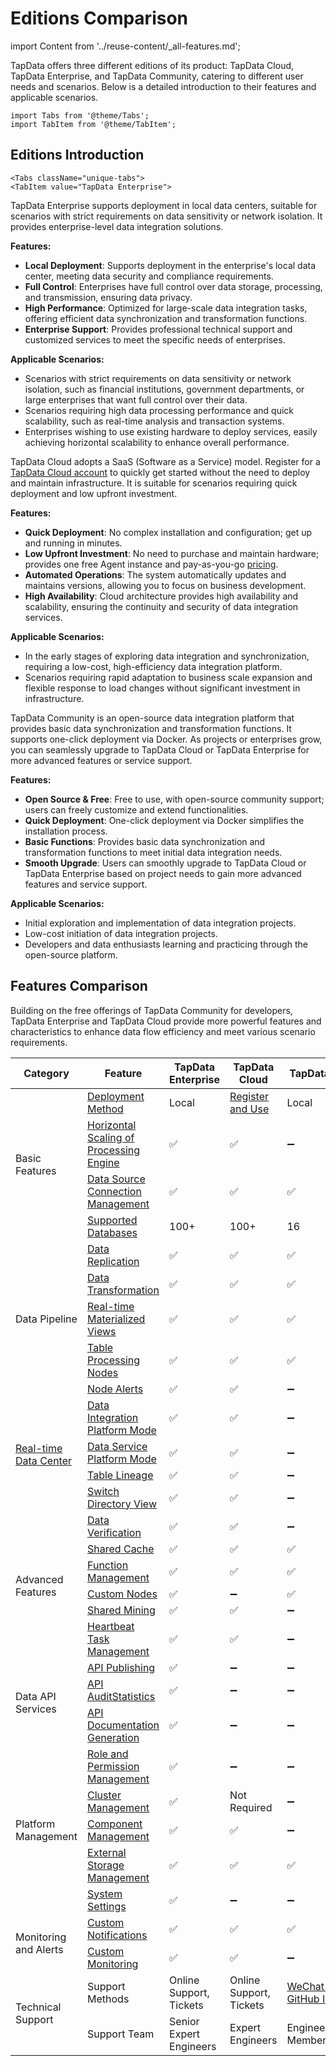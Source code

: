 # Editions Comparison
import Content from '../reuse-content/_all-features.md';

<Content />

TapData offers three different editions of its product: TapData Cloud, TapData Enterprise, and TapData Community, catering to different user needs and scenarios. Below is a detailed introduction to their features and applicable scenarios.

```mdx-code-block
import Tabs from '@theme/Tabs';
import TabItem from '@theme/TabItem';
```

## Editions Introduction

```mdx-code-block
<Tabs className="unique-tabs">
<TabItem value="TapData Enterprise">
```

TapData Enterprise supports deployment in local data centers, suitable for scenarios with strict requirements on data sensitivity or network isolation. It provides enterprise-level data integration solutions.

**Features:**

- **Local Deployment**: Supports deployment in the enterprise's local data center, meeting data security and compliance requirements.
- **Full Control**: Enterprises have full control over data storage, processing, and transmission, ensuring data privacy.
- **High Performance**: Optimized for large-scale data integration tasks, offering efficient data synchronization and transformation functions.
- **Enterprise Support**: Provides professional technical support and customized services to meet the specific needs of enterprises.

**Applicable Scenarios:**

- Scenarios with strict requirements on data sensitivity or network isolation, such as financial institutions, government departments, or large enterprises that want full control over their data.
- Scenarios requiring high data processing performance and quick scalability, such as real-time analysis and transaction systems.
- Enterprises wishing to use existing hardware to deploy services, easily achieving horizontal scalability to enhance overall performance.

</TabItem>

<TabItem value=" TapData Cloud">

TapData Cloud adopts a SaaS (Software as a Service) model. Register for a [TapData Cloud account](https://cloud.tapdata.net/console/v3/) to quickly get started without the need to deploy and maintain infrastructure. It is suitable for scenarios requiring quick deployment and low upfront investment.

**Features:**

- **Quick Deployment**: No complex installation and configuration; get up and running in minutes.
- **Low Upfront Investment**: No need to purchase and maintain hardware; provides one free Agent instance and pay-as-you-go [pricing](../billing/billing-overview.md).
- **Automated Operations**: The system automatically updates and maintains versions, allowing you to focus on business development.
- **High Availability**: Cloud architecture provides high availability and scalability, ensuring the continuity and security of data integration services.

**Applicable Scenarios:**

- In the early stages of exploring data integration and synchronization, requiring a low-cost, high-efficiency data integration platform.
- Scenarios requiring rapid adaptation to business scale expansion and flexible response to load changes without significant investment in infrastructure.

</TabItem>

<TabItem value=" TapData Community">

TapData Community is an open-source data integration platform that provides basic data synchronization and transformation functions. It supports one-click deployment via Docker. As projects or enterprises grow, you can seamlessly upgrade to TapData Cloud or TapData Enterprise for more advanced features or service support.

**Features:**

- **Open Source & Free**: Free to use, with open-source community support; users can freely customize and extend functionalities.
- **Quick Deployment**: One-click deployment via Docker simplifies the installation process.
- **Basic Functions**: Provides basic data synchronization and transformation functions to meet initial data integration needs.
- **Smooth Upgrade**: Users can smoothly upgrade to TapData Cloud or TapData Enterprise based on project needs to gain more advanced features and service support.

**Applicable Scenarios:**

- Initial exploration and implementation of data integration projects.
- Low-cost initiation of data integration projects.
- Developers and data enthusiasts learning and practicing through the open-source platform.

</TabItem>

</Tabs>

## Features Comparison

Building on the free offerings of TapData Community for developers, TapData Enterprise and TapData Cloud provide more powerful features and characteristics to enhance data flow efficiency and meet various scenario requirements.

<table><thead>
  <tr>
    <th>Category</th>
    <th>Feature</th>
    <th>TapData Enterprise</th>
    <th>TapData Cloud</th>
    <th>TapData Community</th>
  </tr></thead>
<tbody>
  <tr>
    <td rowspan="4">Basic Features</td>
    <td><a href="../quick-start/install">Deployment Method</a></td>
    <td>Local</td>
    <td><a href="https://cloud.tapdata.net/console/v3/">Register and Use</a></td>
    <td>Local</td>
  </tr>
  <tr>
    <td><a href="../administration/production-deploy/install-tapdata-ha">Horizontal Scaling of Processing Engine</a></td>
    <td>✅</td>
    <td>✅</td>
    <td>➖</td>
  </tr>
  <tr>
    <td><a href="../prerequisites">Data Source Connection Management</a></td>
    <td>✅</td>
    <td>✅</td>
    <td>✅</td>
  </tr>
<tr>
  <td><a href="../prerequisites/supported-databases">Supported Databases</a></td>
  <td><span style={{ color: 'blue' }}>100+</span></td>
  <td><span style={{ color: 'blue' }}>100+</span></td>
  <td><span style={{ color: 'grey' }}>16</span></td>
</tr>
  <tr>
    <td rowspan="5">Data Pipeline</td>
    <td><a href="../user-guide/copy-data">Data Replication</a></td>
    <td>✅</td>
    <td>✅</td>
    <td>✅</td>
  </tr>
  <tr>
    <td><a href="../user-guide/data-development">Data Transformation</a></td>
    <td>✅</td>
    <td>✅</td>
    <td>✅</td>
  </tr>
  <tr>
    <td><a href="user-guide/data-development/create-materialized-view">Real-time Materialized Views</a></td>
    <td>✅</td>
    <td>✅</td>
    <td>✅</td>
  </tr>
  <tr>
    <td><a href="../user-guide/data-development/process-node">Table Processing Nodes</a></td>
    <td>✅</td>
    <td>✅</td>
    <td>✅</td>
  </tr>
  <tr>
    <td><a href="../user-guide/copy-data/create-task#310-table-model">Node Alerts</a></td>
    <td>✅</td>
    <td>✅</td>
    <td>➖</td>
  </tr>
  <tr>
    <td rowspan="4"><a href="../user-guide/real-time-data-hub">Real-time Data Center</a></td>
    <td><a href="../user-guide/real-time-data-hub/etl-mode">Data Integration Platform Mode</a></td>
    <td>✅</td>
    <td>✅</td>
    <td>➖</td>
  </tr>
  <tr>
    <td><a href="../user-guide/real-time-data-hub/daas-mode">Data Service Platform Mode</a></td>
    <td>✅</td>
    <td>✅</td>
    <td>➖</td>
  </tr>
  <tr>
    <td><a href="../user-guide/real-time-data-hub/daas-mode/daas-mode-dashboard">Table Lineage</a></td>
    <td>✅</td>
    <td>✅</td>
    <td>➖</td>
  </tr>
  <tr>
    <td><a href="../user-guide/real-time-data-hub/daas-mode/daas-mode-dashboard">Switch Directory View</a></td>
    <td>✅</td>
    <td>✅</td>
    <td>➖</td>
  </tr>
  <tr>
    <td rowspan="6">Advanced Features</td>
    <td><a href="../user-guide/verify-data">Data Verification</a></td>
    <td>✅</td>
    <td>✅</td>
    <td>➖</td>
  </tr>
  <tr>
    <td><a href="../user-guide/advanced-settings/share-cache">Shared Cache</a></td>
    <td>✅</td>
    <td>✅</td>
    <td>✅</td>
  </tr>
  <tr>
    <td><a href="../user-guide/advanced-settings/manage-function">Function Management</a></td>
    <td>✅</td>
    <td>✅</td>
    <td>✅</td>
  </tr>
  <tr>
    <td><a href="../user-guide/advanced-settings/custom-node">Custom Nodes</a></td>
    <td>✅</td>
    <td>➖</td>
    <td>✅</td>
  </tr>
  <tr>
    <td><a href="../user-guide/advanced-settings/share-mining">Shared Mining</a></td>
    <td>✅</td>
    <td>✅</td>
    <td>➖</td>
  </tr>
  <tr>
    <td><a href="../case-practices/best-practice/heart-beat-task">Heartbeat Task Management</a></td>
    <td>✅</td>
    <td>✅</td>
    <td>➖</td>
  </tr>
  <tr>
  <td rowspan="3">Data API Services</td>
  <td><a href="../user-guide/data-service/create-api-service">API Publishing</a></td>
  <td>✅</td>
  <td>➖</td>
  <td>➖</td>
  </tr>
  <tr>
  <td><a href="../user-guide/data-service/audit-api">API Audit</a><a href="../user-guide/data-service/monitor-api-request">Statistics</a></td>
  <td>✅</td>
  <td>➖</td>
  <td>➖</td>
  </tr>
  <tr>
  <td><a href="../user-guide/data-service/create-api-service#release330-export-api">API Documentation Generation</a></td>
  <td>✅</td>
  <td>➖</td>
  <td>➖</td>
  </tr>
  <tr>
  <td rowspan="5">Platform Management</td>
  <td><a href="../user-guide/manage-system/manage-role">Role and Permission Management</a></td>
  <td>✅</td>
  <td>➖</td>
  <td>➖</td>
  </tr>
  <tr>
  <td><a href="../user-guide/manage-system/manage-cluster">Cluster Management</a></td>
  <td>✅</td>
  <td>Not Required</td>
  <td>➖</td>
  </tr>
  <tr>
  <td><a href="../user-guide/manage-system/manage-cluster">Component Management</a></td>
  <td>✅</td>
  <td>✅</td>
  <td>➖</td>
  </tr>
  <tr>
  <td><a href="../user-guide/advanced-settings/manage-external-storage">External Storage Management</a></td>
  <td>✅</td>
  <td>✅</td>
  <td>✅</td>
  </tr>
  <tr>
  <td><a href="../user-guide/other-settings/system-settings">System Settings</a></td>
  <td>✅</td>
  <td>➖</td>
  <td>➖</td>
  </tr>
  <tr>
  <td rowspan="2">Monitoring and Alerts</td>
  <td><a href="../user-guide/other-settings/notification">Custom Notifications</a></td>
  <td>✅</td>
  <td>✅</td>
  <td>✅</td>
  </tr>
  <tr>
  <td><a href="../user-guide/other-settings/notification">Custom Monitoring</a></td>
  <td>✅</td>
  <td>✅</td>
  <td>➖</td>
  </tr>
  <tr>
  <td rowspan="2">Technical Support</td>
  <td>Support Methods</td>
  <td>Online Support, Tickets</td>
  <td>Online Support, Tickets</td>
  <td><a href="https://20778419.s21i.faiusr.com/4/2/ABUIABAEGAAg-JPfhwYonMrzlwEwZDhk.png">WeChat Group</a>, <a href="https://join.slack.com/t/tapdatacommunity/shared_invite/zt-1biraoxpf-NRTsap0YLlAp99PHIVC9eA">Slack</a>, <a href="https://github.com/tapdata/tapdata/issues">GitHub Issues</a></td>
  </tr>
  <tr>
  <td>Support Team</td>
  <td>Senior Expert Engineers</td>
  <td>Expert Engineers</td>
  <td>Engineers/Community Members</td>
  </tr>
  </tbody></table>
